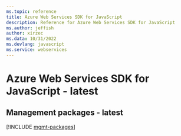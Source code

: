 ```yaml
---
ms.topic: reference
title: Azure Web Services SDK for JavaScript
description: Reference for Azure Web Services SDK for JavaScript
ms.author: jeffish
author: xirzec
ms.data: 10/31/2022
ms.devlang: javascript
ms.service: webservices
---
```

# Azure Web Services SDK for JavaScript - latest

## Management packages - latest
[!INCLUDE [mgmt-packages](web-services-mgmt-index.md)]
